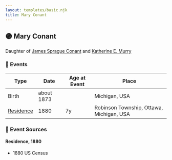 ```yaml
---
layout: templates/basic.njk
title: Mary Conant
---
```

## 🟣 Mary Conant

Daughter of [James Sprague Conant](/people/6/62404416) and [Katherine E. Murry](/people/2/25746290)

### 📆 Events

Type | Date | Age at Event | Place
------ | ------ | ------ | ------
Birth | about 1873 |  | Michigan, USA
[Residence](#event-event-0) | 1880 | 7y | Robinson Township, Ottawa, Michigan, USA

### 📰 Event Sources

#### <a id="event-event-0"></a> Residence, 1880
* 1880 US Census
